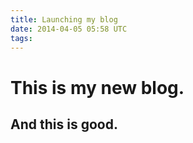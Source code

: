 ```yaml
---
title: Launching my blog
date: 2014-04-05 05:58 UTC
tags:
---
```


# This is my new blog.

## And this is good.